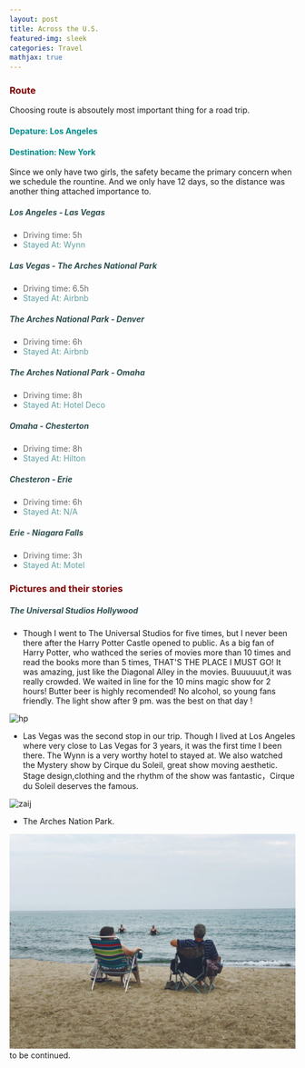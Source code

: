 ```yaml
---
layout: post
title: Across the U.S.
featured-img: sleek
categories: Travel
mathjax: true
---
```


### <font color="#800000">Route </font>
Choosing route is absoutely most important thing for a road trip.
#### <font color="#008B8B">Depature: Los Angeles </font>
#### <font color="#008B8B">Destination: New York </font>
Since we only have two girls, the safety became the primary concern when we schedule the rountine. And we only have 12 days, so the distance was another thing attached importance to.

##### <font color="#2F4F4F">Los Angeles - Las Vegas </font>
- <font color="#696969">Driving time: 5h </font>
- <font color="#5F9EA0">Stayed At: Wynn </font>

##### <font color="#2F4F4F">Las Vegas - The Arches National Park </font>
- <font color="#696969">Driving time: 6.5h </font>
- <font color="#5F9EA0">Stayed At: Airbnb </font>

##### <font color="#2F4F4F">The Arches National Park - Denver </font>
- <font color="#696969">Driving time: 6h <br /> </font>
- <font color="#5F9EA0">Stayed At: Airbnb </font>

##### <font color="#2F4F4F">The Arches National Park - Omaha </font>
- <font color="#696969">Driving time: 8h </font>
- <font color="#5F9EA0">Stayed At: Hotel Deco </font>

##### <font color="#2F4F4F">Omaha - Chesterton </font>
- <font color="#696969">Driving time: 8h </font>
- <font color="#5F9EA0">Stayed At: Hilton </font>

##### <font color="#2F4F4F">Chesteron - Erie </font>
- <font color="#696969">Driving time: 6h </font>
- <font color="#5F9EA0">Stayed At: N/A </font>

##### <font color="#2F4F4F">Erie - Niagara Falls </font>
- <font color="#696969">Driving time: 3h </font>
- <font color="#5F9EA0">Stayed At: Motel </font>

### <font color="#800000">Pictures and their stories </font>

##### <font color="#2F4F4F">The Universal Studios Hollywood</font>

- Though I went to The Universal Studios for five times, but I never been there after the Harry Potter Castle opened to public. As a big fan of Harry Potter, who wathced the series of movies more than 10 times  and read the books more than 5 times, THAT'S THE PLACE I MUST GO!
It was amazing, just like the Diagonal Alley in the movies. Buuuuuut,it was really crowded. We waited in line for
the 10 mins magic show for 2 hours!
Butter beer is highly recomended! No alcohol, so young fans friendly. The light show after 9 pm. was the best on that day !

![hp](/assets/img/posts/harrypotter.jpg)

- Las Vegas was the second stop in our trip. Though I lived at Los Angeles where very close to Las Vegas for 3 years, it was the first time I been there. The Wynn is a very worthy hotel to stayed at. We also watched the Mystery show by Cirque du Soleil, great show moving aesthetic. Stage design,clothing and the rhythm of the show was fantastic，Cirque du Soleil deserves the famous.

![zaij](/assets/img/posts/zaji1.jpg)

- The Arches Nation Park.


![milake](/assets/img/posts/milake1.jpg)
to be continued.
